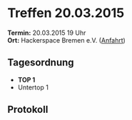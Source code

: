 # Treffen 20.03.2015

**Termin:** 20.03.2015 19 Uhr
<br>
**Ort:** Hackerspace Bremen e.V. ([Anfahrt](https://www.hackerspace-bremen.de/anfahrt/))

## Tagesordnung

* **TOP 1**
 * Untertop 1


## Protokoll

